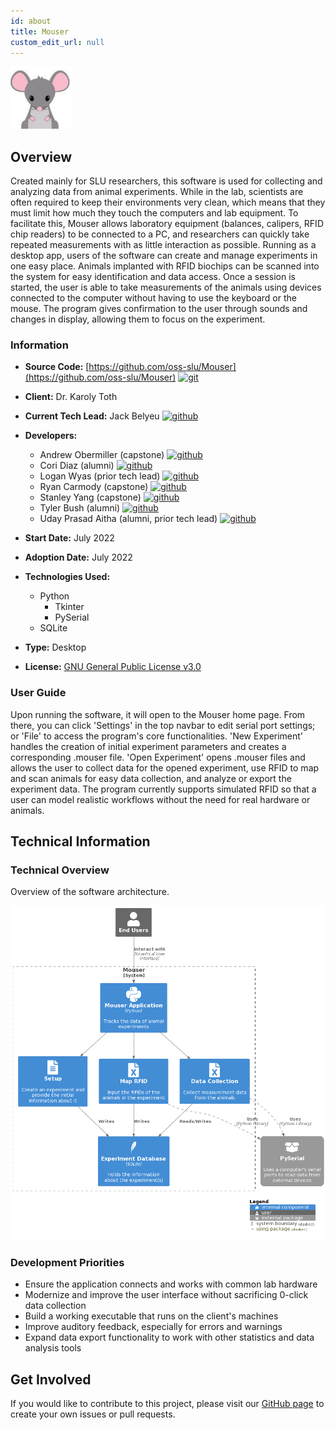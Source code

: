 ```yaml
---
id: about
title: Mouser
custom_edit_url: null
---
```


![Alt](100x100.png)

## Overview

Created mainly for SLU researchers, this software is used for collecting and analyzing data from animal experiments. While in the lab, scientists are often required to keep their environments very clean, which means that they must limit how much they touch the computers and lab equipment. To facilitate this, Mouser allows laboratory equipment (balances, calipers, RFID chip readers) to be connected to a PC, and researchers can quickly take repeated measurements with as little interaction as possible. Running as a desktop app, users of the software can create and manage experiments in one easy place. Animals implanted with RFID biochips can be scanned into the system for easy identification and data access. Once a session is started, the user is able to take measurements of the animals using devices connected to the computer without having to use the keyboard or the mouse. The program gives confirmation to the user through sounds and changes in display, allowing them to focus on the experiment.

### Information

- **Source Code:** [https://github.com/oss-slu/Mouser](https://github.com/oss-slu/Mouser) [<img src="/img/git-alt.svg" alt="git" width="25" height="25" />](https://github.com/oss-slu/Mouser)
- **Client:** Dr. Karoly Toth
- **Current Tech Lead:** Jack Belyeu [<img src="/img/github.svg" alt="github" width="25" height="25" />](https://github.com/jackbelyeu)
- **Developers:**

  - Andrew Obermiller (capstone) [<img src="/img/github.svg" alt="github" width="25" height="25" />](https://github.com/aobermiller)
  - Cori Diaz (alumni) [<img src="/img/github.svg" alt="github" width="25" height="25" />](https://github.com/coridiaz)
  - Logan Wyas (prior tech lead) [<img src="/img/github.svg" alt="github" width="25" height="25" />](https://github.com/loganwyas)
  - Ryan Carmody (capstone) [<img src="/img/github.svg" alt="github" width="25" height="25" />](https://github.com/rc10283)
  - Stanley Yang (capstone) [<img src="/img/github.svg" alt="github" width="25" height="25" />](https://github.com/stanleyyang2001)
  - Tyler Bush (alumni) [<img src="/img/github.svg" alt="github" width="25" height="25" />](https://github.com/tbush03)
  - Uday Prasad Aitha (alumni, prior tech lead) [<img src="/img/github.svg" alt="github" width="25" height="25" />](https://github.com/aithaprasad)

- **Start Date:** July 2022
- **Adoption Date:** July 2022
- **Technologies Used:**
  - Python
    - Tkinter
    - PySerial
  - SQLite
- **Type:** Desktop
- **License:** [GNU General Public License v3.0](https://opensource.org/license/gpl-3-0/)

### User Guide

Upon running the software, it will open to the Mouser home page. From there, you can click 'Settings' in the top navbar to edit serial port settings; or 'File' to access the program's core functionalities. 'New Experiment' handles the creation of initial experiment parameters and creates a corresponding .mouser file. 'Open Experiment' opens .mouser files and allows the user to collect data for the opened experiment, use RFID to map and scan animals for easy data collection, and analyze or export the experiment data. The program currently supports simulated RFID so that a user can model realistic workflows without the need for real hardware or animals.

## Technical Information

### Technical Overview

Overview of the software architecture.

![Software Architecture](architecture.png)

### Development Priorities

- Ensure the application connects and works with common lab hardware
- Modernize and improve the user interface without sacrificing 0-click data collection
- Build a working executable that runs on the client's machines
- Improve auditory feedback, especially for errors and warnings
- Expand data export functionality to work with other statistics and data analysis tools

## Get Involved

If you would like to contribute to this project, please visit our [GitHub page](https://github.com/oss-slu/Mouser) to create your own issues or pull requests.

